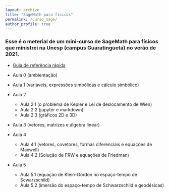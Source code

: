 ```yaml
---
layout: archive
title: "SageMath para físicos"
permalink: /curso_sage/
author_profile: true
---
```


### Esse é o meterial de um mini-curso de SageMath para físicos que ministrei na Unesp (campus Guaratinguetá) no verão de 2021.


* [Guia de referência rápida](/files/quickref-calc.pdf)

* Aula 0 (ambientação)
* Aula 1 (variáveis, expressões simbólicas e cálculo simbólico)
* Aula 2 
    * Aula 2.1 (o problema de Kepler e Lei de deslocamento de Wien)
    * Aula 2.2 (jupyter e markdown)
    * Aula 2.3 (gráficos 2D e 3D)
* Aula 3 (vetores, matrizes e álgebra linear)
* Aula 4
    * Aula 4.1 (vetores, covetores, formas diferenciais e equações de Maxwell)
    * Aula 4.2 (Solução de FRW e equações de Friedman)
* Aula 5
    * Aula 5.1 (equação de Klein-Gordon no espaço-tempo de Scwarzschild)
    * Aula 5.2 (imersão do espaço-tempo de Schwarzschild e geodésicas)
